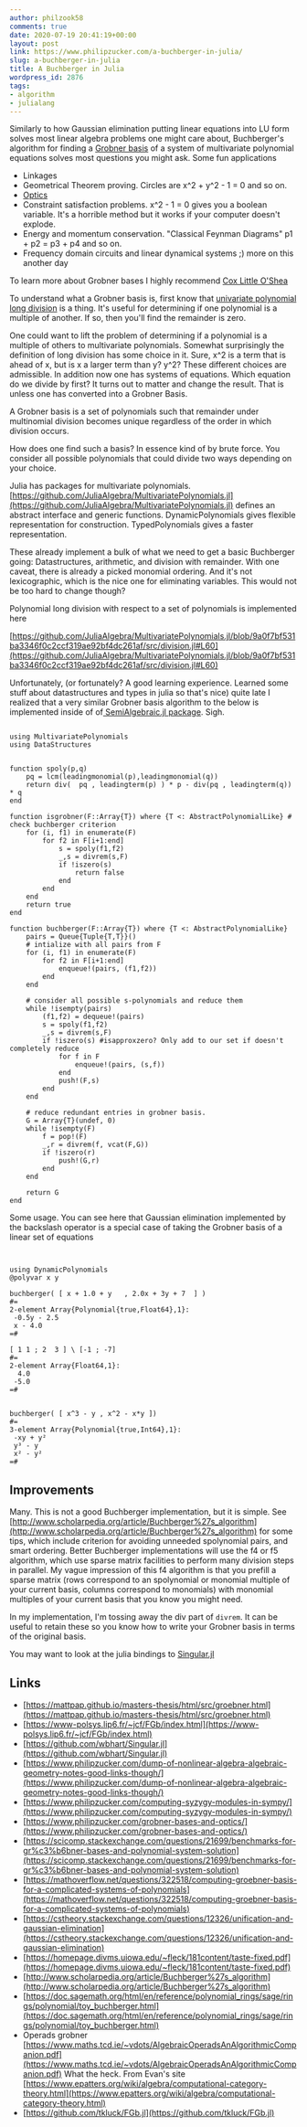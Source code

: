 ```yaml
---
author: philzook58
comments: true
date: 2020-07-19 20:41:19+00:00
layout: post
link: https://www.philipzucker.com/a-buchberger-in-julia/
slug: a-buchberger-in-julia
title: A Buchberger in Julia
wordpress_id: 2876
tags:
- algorithm
- julialang
---
```





Similarly to how Gaussian elimination putting linear equations into LU form solves most linear algebra problems one might care about, Buchberger's algorithm for finding a [Grobner basis](http://www.scholarpedia.org/article/Groebner_basis) of a system of multivariate polynomial equations solves most questions you might ask. Some fun applications







  * Linkages
  * Geometrical Theorem proving. Circles are x^2 + y^2 - 1 = 0 and so on.
  * [Optics](https://www.philipzucker.com/grobner-bases-and-optics/)
  * Constraint satisfaction problems. x^2 - 1 = 0 gives you a boolean variable. It's a horrible method but it works if your computer doesn't explode.
  * Energy and momentum conservation. "Classical Feynman Diagrams" p1 + p2 = p3 + p4 and so on.
  * Frequency domain circuits and linear dynamical systems ;) more on this another day






To learn more about Grobner bases I highly recommend [Cox Little O'Shea](http://people.dm.unipi.it/caboara/Misc/Cox,%20Little,%20O%27Shea%20-%20Ideals,%20varieties%20and%20algorithms.pdf)







To understand what a Grobner basis is, first know that [univariate polynomial long division](https://en.wikipedia.org/wiki/Polynomial_long_division) is a thing. It's useful for determining if one polynomial is a multiple of another. If so, then you'll find the remainder is zero.







One could want to lift the problem of determining if a polynomial is a multiple of others to multivariate polynomials.  Somewhat surprisingly the definition of long division has some choice in it. Sure, x^2 is a term that is ahead of x, but is x a larger term than y? y^2? These different choices are admissible. In addition now one has systems of equations. Which equation do we divide by first? It turns out to matter and change the result. That is unless one has converted into a Grobner Basis.







A Grobner basis is a set of polynomials such that remainder under multinomial division becomes unique regardless of the order in which division occurs.







How does one find such a basis? In essence kind of by brute force. You consider all possible polynomials that could divide two ways depending on your choice.







Julia has packages for multivariate polynomials. [https://github.com/JuliaAlgebra/MultivariatePolynomials.jl](https://github.com/JuliaAlgebra/MultivariatePolynomials.jl) defines an abstract interface and generic functions. DynamicPolynomials gives flexible representation for construction.  TypedPolynomials gives a faster representation.







These already implement a bulk of what we need to get a basic Buchberger going: Datastructures, arithmetic, and division with remainder. With one caveat, there is already a picked monomial ordering. And it's not lexicographic, which is the nice one for eliminating variables. This would not be too hard to change though?







Polynomial long division with respect to a set of polynomials is implemented here







[https://github.com/JuliaAlgebra/MultivariatePolynomials.jl/blob/9a0f7bf531ba3346f0c2ccf319ae92bf4dc261af/src/division.jl#L60](https://github.com/JuliaAlgebra/MultivariatePolynomials.jl/blob/9a0f7bf531ba3346f0c2ccf319ae92bf4dc261af/src/division.jl#L60)







Unfortunately, (or fortunately? A good learning experience. Learned some stuff about datastructures and types in julia so that's nice) quite late I realized that a very similar Grobner basis algorithm to the below is implemented inside of of[ SemiAlgebraic.jl package](https://github.com/JuliaAlgebra/SemialgebraicSets.jl/blob/master/src/groebner.jl). Sigh.






    
    
```

using MultivariatePolynomials
using DataStructures


function spoly(p,q)
    pq = lcm(leadingmonomial(p),leadingmonomial(q))
    return div(  pq , leadingterm(p) ) * p - div(pq , leadingterm(q)) * q
end

function isgrobner(F::Array{T}) where {T <: AbstractPolynomialLike} # check buchberger criterion
    for (i, f1) in enumerate(F)
        for f2 in F[i+1:end]
            s = spoly(f1,f2)
            _,s = divrem(s,F)
            if !iszero(s)
                return false
            end
        end
    end
    return true
end

function buchberger(F::Array{T}) where {T <: AbstractPolynomialLike}
    pairs = Queue{Tuple{T,T}}()
    # intialize with all pairs from F
    for (i, f1) in enumerate(F)
        for f2 in F[i+1:end]
            enqueue!(pairs, (f1,f2))
        end
    end

    # consider all possible s-polynomials and reduce them
    while !isempty(pairs)
        (f1,f2) = dequeue!(pairs)
        s = spoly(f1,f2)
        _,s = divrem(s,F)
        if !iszero(s) #isapproxzero? Only add to our set if doesn't completely reduce
            for f in F
                enqueue!(pairs, (s,f))
            end
            push!(F,s)
        end
    end

    # reduce redundant entries in grobner basis.
    G = Array{T}(undef, 0)
    while !isempty(F)
        f = pop!(F)
        _,r = divrem(f, vcat(F,G))
        if !iszero(r)
            push!(G,r)
        end
    end

    return G
end
```








Some usage. You can see here that Gaussian elimination implemented by the backslash operator is a special case of taking the Grobner basis of a linear set of equations






    
    
```


using DynamicPolynomials
@polyvar x y

buchberger( [ x + 1.0 + y   , 2.0x + 3y + 7  ] )
#= 
2-element Array{Polynomial{true,Float64},1}:
 -0.5y - 2.5
 x - 4.0
=#

[ 1 1 ; 2  3 ] \ [-1 ; -7]
#=
2-element Array{Float64,1}:
  4.0
 -5.0
=#


buchberger( [ x^3 - y , x^2 - x*y ])
#=
3-element Array{Polynomial{true,Int64},1}:
 -xy + y²
 y³ - y
 x² - y²
=#
```














## Improvements







Many. This is not a good Buchberger implementation, but it is simple. See [http://www.scholarpedia.org/article/Buchberger%27s_algorithm](http://www.scholarpedia.org/article/Buchberger%27s_algorithm) for some tips, which include criterion for avoiding unneeded spolynomial pairs, and smart ordering. Better Buchberger implementations will use the f4 or f5 algorithm, which use sparse matrix facilities to perform many division steps in parallel. My vague impression of this f4 algorithm is that you prefill a sparse matrix (rows correspond to an spolynomial or monomial multiple of your current basis, columns correspond to monomials) with monomial multiples of your current basis that you know you might need.







In my implementation, I'm tossing away the div part of `divrem`. It can be useful to retain these so you know how to write your Grobner basis in terms of the original basis.







You may want to look at the julia bindings to [Singular.jl](https://github.com/wbhart/Singular.jl)







## Links







  * [https://mattpap.github.io/masters-thesis/html/src/groebner.html](https://mattpap.github.io/masters-thesis/html/src/groebner.html)
  * [https://www-polsys.lip6.fr/~jcf/FGb/index.html](https://www-polsys.lip6.fr/~jcf/FGb/index.html)
  * [https://github.com/wbhart/Singular.jl](https://github.com/wbhart/Singular.jl)
  * [https://www.philipzucker.com/dump-of-nonlinear-algebra-algebraic-geometry-notes-good-links-though/](https://www.philipzucker.com/dump-of-nonlinear-algebra-algebraic-geometry-notes-good-links-though/)
  * [https://www.philipzucker.com/computing-syzygy-modules-in-sympy/](https://www.philipzucker.com/computing-syzygy-modules-in-sympy/)
  * [https://www.philipzucker.com/grobner-bases-and-optics/](https://www.philipzucker.com/grobner-bases-and-optics/)
  * [https://scicomp.stackexchange.com/questions/21699/benchmarks-for-gr%c3%b6bner-bases-and-polynomial-system-solution](https://scicomp.stackexchange.com/questions/21699/benchmarks-for-gr%c3%b6bner-bases-and-polynomial-system-solution)
  * [https://mathoverflow.net/questions/322518/computing-groebner-basis-for-a-complicated-systems-of-polynomials](https://mathoverflow.net/questions/322518/computing-groebner-basis-for-a-complicated-systems-of-polynomials)
  * [https://cstheory.stackexchange.com/questions/12326/unification-and-gaussian-elimination](https://cstheory.stackexchange.com/questions/12326/unification-and-gaussian-elimination)
  * [https://homepage.divms.uiowa.edu/~fleck/181content/taste-fixed.pdf](https://homepage.divms.uiowa.edu/~fleck/181content/taste-fixed.pdf)
  * [http://www.scholarpedia.org/article/Buchberger%27s_algorithm](http://www.scholarpedia.org/article/Buchberger%27s_algorithm)
  * [https://doc.sagemath.org/html/en/reference/polynomial_rings/sage/rings/polynomial/toy_buchberger.html](https://doc.sagemath.org/html/en/reference/polynomial_rings/sage/rings/polynomial/toy_buchberger.html)
  * Operads grobner [https://www.maths.tcd.ie/~vdots/AlgebraicOperadsAnAlgorithmicCompanion.pdf](https://www.maths.tcd.ie/~vdots/AlgebraicOperadsAnAlgorithmicCompanion.pdf) What the heck. From Evan's site [https://www.epatters.org/wiki/algebra/computational-category-theory.html](https://www.epatters.org/wiki/algebra/computational-category-theory.html)
  * [https://github.com/tkluck/FGb.jl](https://github.com/tkluck/FGb.jl)








